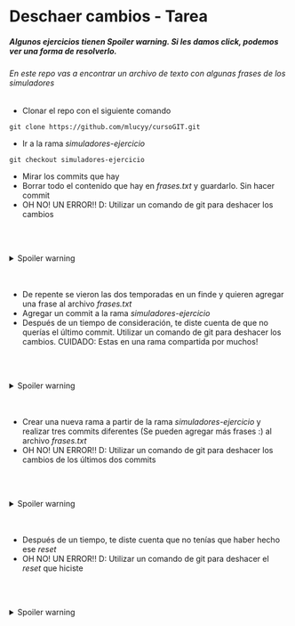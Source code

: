 # Deschaer cambios - Tarea

##### Algunos ejercicios tienen *Spoiler warning*. Si les damos click, podemos ver una forma de resolverlo.

###### En este repo vas a encontrar un archivo de texto con algunas frases de los simuladores


- Clonar el repo con el siguiente comando
```
git clone https://github.com/mlucyy/cursoGIT.git
```
- Ir a la rama *simuladores-ejercicio*
```
git checkout simuladores-ejercicio
```
- Mirar los commits que hay
- Borrar todo el contenido que hay en *frases.txt* y guardarlo. Sin hacer commit
- OH NO! UN ERROR!! D: Utilizar un comando de git para deshacer los cambios

<br/><br/>
<details>
    <summary>Spoiler warning</summary>
Como no hicimos commits, los cambios aún están en nuestro *working* *directory*, por lo que debemos hacer un
  
    git restore frases.txt
    
De esta forma, deshacemos los cambios y volvemos al último commit
</details>
<br/><br/>

- De repente se vieron las dos temporadas en un finde y quieren agregar una frase al archivo *frases.txt*
- Agregar un commit a la rama *simuladores-ejercicio*
- Después de un tiempo de consideración, te diste cuenta de que no querías el último commit. Utilizar un comando de git para deshacer los cambios. CUIDADO: Estas en una rama compartida por muchos!

<br/><br/>
<details>
    <summary>Spoiler warning</summary>
Como es una rama compartida e hicimos un commit, si hacemos un *reset* vamos a borrar el historial que tenemos compartido con otras personas. Lo ideal sería hacer un *revert*, por lo que crearíamos un nuevo commit revirtiendo nuestros cambios y volviendo al commit anterior
  
    git revert <commit-hash>

Recordemos que el commit hash son los caractéres alfanuméricos que aparecen cuando hacemos *git* *log*
    
De esta forma, deshacemos los cambios y volvemos al último commit
</details>
<br/><br/>


- Crear una nueva rama a partir de la rama *simuladores-ejercicio* y realizar tres commits diferentes (Se pueden agregar más frases :) al archivo *frases.txt*
- OH NO! UN ERROR!! D: Utilizar un comando de git para deshacer los cambios de los últimos dos commits

<br/><br/>
<details>
    <summary>Spoiler warning</summary>
Si bien hicimos commits en una rama nuestra, nunca la compartimos, por lo que está bien hacer un reset. Para eso tenemos dos opciones. Ambos borran el segundo y tercer commit que hicimos, sin embargo, con la primera mantenemos los cambios que hicimos en esos commits en nuestra área de trabajo (working directory), mientras que el segundo borra esos cambios por completo

```
git reset --soft <commit-hash>
```

```
git reset --hard <commit-hash>
```

Recordemos que el commit hash son los caractéres alfanuméricos que aparecen cuando hacemos *git* *log*
    
De esta forma, deshacemos los cambios y volvemos al primer commit
</details>
<br/><br/>


- Después de un tiempo, te diste cuenta que no tenías que haber hecho ese *reset*
- OH NO! UN ERROR!! D: Utilizar un comando de git para deshacer el *reset* que hiciste

<br/><br/>
<details>
    <summary>Spoiler warning</summary>
Este ejercicio es un poco más complejo, pero útil. Primer debemos hacer un reflog

```
git reflog
```
Lo que nos interesa está en las dos primeras lineas, que tendran la siguiente forma
```
HEAD@{0}: reset: moving to <commit-hash>
HEAD@{1}: commit: <commit-message>
```
Cada línea está asociada a un *hash* (El valor alfanumérico de la izquierda), nos interesa el hash de la segunda línea, ya que en ese momento hicimos el commit. Si hacemos un reset con ese commit
```
git reset --hard <commit-hash>
```

    
De esta forma, deshacemos los cambios hechos por el reset, y volvemos a tener los 3 commits
Para estar seguro, los podemos ver con 

```
git log
```
</details>
<br/><br/>
